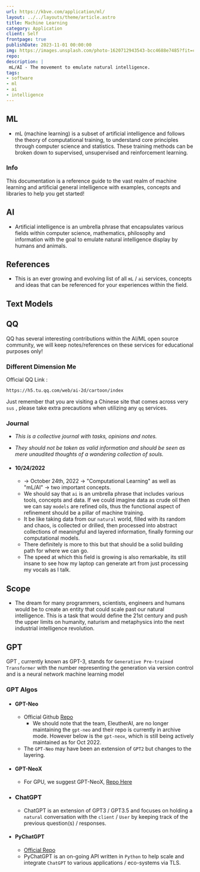 ```yaml
---
url: https://kbve.com/application/ml/
layout: ../../layouts/theme/article.astro
title: Machine Learning
category: Application
client: Self
frontpage: true
publishDate: 2023-11-01 00:00:00
img: https://images.unsplash.com/photo-1620712943543-bcc4688e7485?fit=crop&w=1400&h=700&q=75
repo:
description: |
 mL/AI - The movement to emulate natural intelligence.
tags:
- software
- ml
- ai
- intelligence
---
```


## ML

- mL (machine learning) is a subset of artificial intelligence and follows the theory of computational training, to understand core principles through computer science and statistics. These training methods can be broken down to supervised, unsupervised and reinforcement learning.

### Info

This documentation is a reference guide to the vast realm of machine learning and artificial general intelligence with examples, concepts and libraries to help you get started!

## AI

- Artificial intelligence is an umbrella phrase that encapsulates various fields within computer science, mathematics, philosophy and information with the goal to emulate natural intelligence display by humans and animals.

## References

- This is an ever growing and evolving list of all `mL` / `ai` services, concepts and ideas that can be referenced for your experiences within the field.

## Text Models

## QQ

QQ has several interesting contributions within the AI/ML open source community, we will keep notes/references on these services for educational purposes only!

### Different Dimension Me

Official QQ Link :

```text
https://h5.tu.qq.com/web/ai-2d/cartoon/index

```

Just remember that you are visiting a Chinese site that comes across very `sus` , please take extra precautions when utilizing any `qq` services.

### Journal

- *This is a collective journal with tasks, opinions and notes.*
- *They should not be taken as valid information and should be seen as mere unaudited thoughts of a wandering collection of souls.*

- #### 10/24/2022
  
  - -> October 24th, 2022 -> "Computational Learning" as well as "mL/AI" -> two important concepts.
  - We should say that `ai` is an umbrella phrase that includes various tools, concepts and data. If we could imagine data as crude oil then we can say `models` are refined oils, thus the functional aspect of refinement should be a pillar of machine training.
  - It be like taking data from our `natural` world, filled with its random and chaos, is collected or drilled, then processed into abstract collections of meaningful and layered information, finally forming our computational models.
  - There definitely is more to this but that should be a solid building path for where we can go.
  - The speed at which this field is growing is also remarkable, its still insane to see how my laptop can generate art from just processing my vocals as I talk.

## Scope

- The dream for many programmers, scientists, engineers and humans would be to create an entity that could scale past our natural intelligence. This is a task that would define the 21st century and push the upper limits on humanity, naturism and metaphysics into the next industrial intelligence revolution.

## GPT

GPT , currently known as GPT-3, stands for `Generative Pre-trained Transformer` with the number representing the generation via version control and is a neural network machine learning model

### GPT Algos

- #### GPT-Neo
  
  - Official Github [Repo](https://github.com/EleutherAI/gpt-neo)
    - We should note that the team, EleutherAI, are no longer maintaining the `gpt-neo` and their repo is currently in archive mode. However below is the `gpt-neox`, which is still being actively maintained as for Oct 2022.
  - The `GPT-Neo` may have been an extension of `GPT2` but changes to the layering.

- #### GPT-NeoX

  - For GPU, we suggest GPT-NeoX, [Repo Here](https://github.com/EleutherAI/gpt-neox/)

- ### ChatGPT

  - ChatGPT is an extension of GPT3 / GPT3.5 and focuses on holding a `natural` conversation with the `client` / `User` by keeping track of the previous question(s) / responses.

- #### PyChatGPT
  
  - [Official Repo](https://github.com/rawandahmad698/PyChatGPT)
  - PyChatGPT is an on-going API written in `Python` to help scale and integrate `ChatGPT` to various applications / eco-systems via TLS.
